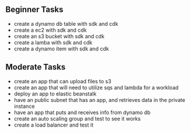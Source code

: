 ## Beginner Tasks
- create a dynamo db table with sdk and cdk
- create a ec2  with sdk and cdk
- create an s3 bucket  with sdk and cdk
- create a lamba with sdk and cdk
- create a dynamo item with sdk and cdk

## Moderate Tasks
- create an app that can upload files to s3
- create an app that will need to utilize sqs and lambda for a workload
- deploy an app to elastic beanstalk
- have an public subnet that has an app, and retrieves data in the private instance
- have an app that puts and receives info from dynamo db
- create an auto scaling group and test to see it works
- create a load balancer and test it




